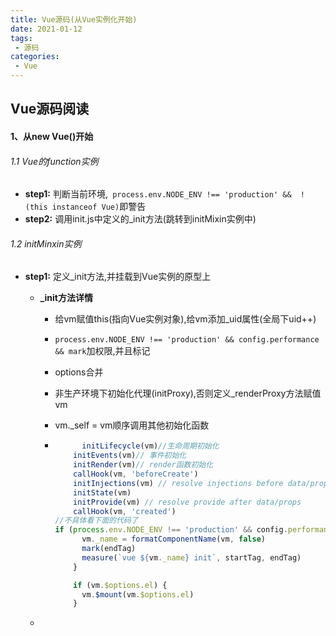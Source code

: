 ```yaml
---
title: Vue源码(从Vue实例化开始)
date: 2021-01-12
tags:
 - 源码
categories:
 - Vue
---
```

## Vue源码阅读

#### 1、从new Vue()开始

###### 1.1 Vue的function实例

- **step1:** 	判断当前环境,` process.env.NODE_ENV !== 'production' &&  !(this instanceof Vue)`即警告
- **step2:** 调用init.js中定义的_init方法(跳转到initMixin实例中)

###### 1.2 initMinxin实例

- **step1:** 	定义_init方法,并挂载到Vue实例的原型上

  - **_init方法详情**	

    - 给vm赋值this(指向Vue实例对象),给vm添加_uid属性(全局下uid++)

    - `process.env.NODE_ENV !== 'production' && config.performance && mark`加权限,并且标记

    - options合并

    - 非生产环境下初始化代理(initProxy),否则定义_renderProxy方法赋值vm

    - vm._self = vm顺序调用其他初始化函数

    - ```javascript
        	initLifecycle(vm)//生命周期初始化
          initEvents(vm)// 事件初始化
          initRender(vm)// render函数初始化
          callHook(vm, 'beforeCreate')
          initInjections(vm) // resolve injections before data/props
          initState(vm)
          initProvide(vm) // resolve provide after data/props
          callHook(vm, 'created')
      //不具体看下面的代码了   
      if (process.env.NODE_ENV !== 'production' && config.performance && mark) {
            vm._name = formatComponentName(vm, false)
            mark(endTag)
            measure(`vue ${vm._name} init`, startTag, endTag)
          }
      
          if (vm.$options.el) {
            vm.$mount(vm.$options.el)
          }
      ```

  - 

